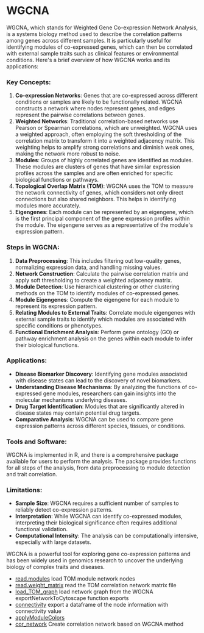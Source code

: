 ﻿# WGCNA

WGCNA, which stands for Weighted Gene Co-expression Network Analysis, is a systems biology method used to describe the 
 correlation patterns among genes across different samples. It is particularly useful for identifying modules of 
 co-expressed genes, which can then be correlated with external sample traits such as clinical features or environmental 
 conditions. Here's a brief overview of how WGCNA works and its applications:
 
 ### Key Concepts:
 
 1. **Co-expression Networks**: Genes that are co-expressed across different conditions or samples are likely to be 
    functionally related. WGCNA constructs a network where nodes represent genes, and edges represent the pairwise 
    correlations between genes.
 2. **Weighted Networks**: Traditional correlation-based networks use Pearson or Spearman correlations, which are 
    unweighted. WGCNA uses a weighted approach, often employing the soft thresholding of the correlation matrix to 
    transform it into a weighted adjacency matrix. This weighting helps to amplify strong correlations and diminish 
    weak ones, making the network more robust to noise.
 3. **Modules**: Groups of highly correlated genes are identified as modules. These modules are clusters of genes 
    that have similar expression profiles across the samples and are often enriched for specific biological functions 
    or pathways.
 4. **Topological Overlap Matrix (TOM)**: WGCNA uses the TOM to measure the network connectivity of genes, which 
    considers not only direct connections but also shared neighbors. This helps in identifying modules more accurately.
 5. **Eigengenes**: Each module can be represented by an eigengene, which is the first principal component of the gene
    expression profiles within the module. The eigengene serves as a representative of the module's expression pattern.
    
 ### Steps in WGCNA:
 
 1. **Data Preprocessing**: This includes filtering out low-quality genes, normalizing expression data, and handling missing values.
 2. **Network Construction**: Calculate the pairwise correlation matrix and apply soft thresholding to create a weighted adjacency matrix.
 3. **Module Detection**: Use hierarchical clustering or other clustering methods on the TOM to identify modules of co-expressed genes.
 4. **Module Eigengenes**: Compute the eigengene for each module to represent its expression pattern.
 5. **Relating Modules to External Traits**: Correlate module eigengenes with external sample traits to identify which modules are associated with specific conditions or phenotypes.
 6. **Functional Enrichment Analysis**: Perform gene ontology (GO) or pathway enrichment analysis on the genes within each 
    module to infer their biological functions.
    
 ### Applications:
 
 - **Disease Biomarker Discovery**: Identifying gene modules associated with disease states can lead to the discovery of novel biomarkers.
 - **Understanding Disease Mechanisms**: By analyzing the functions of co-expressed gene modules, researchers can gain insights into the molecular mechanisms underlying diseases.
 - **Drug Target Identification**: Modules that are significantly altered in disease states may contain potential drug targets.
 - **Comparative Analysis**: WGCNA can be used to compare gene expression patterns across different species, tissues, or conditions.
 
 ### Tools and Software:
 
 WGCNA is implemented in R, and there is a comprehensive package available for users to perform the analysis. The package provides 
 functions for all steps of the analysis, from data preprocessing to module detection and trait correlation.
 
 ### Limitations:
 
 - **Sample Size**: WGCNA requires a sufficient number of samples to reliably detect co-expression patterns.
 - **Interpretation**: While WGCNA can identify co-expressed modules, interpreting their biological significance often requires additional functional validation.
 - **Computational Intensity**: The analysis can be computationally intensive, especially with large datasets.
 
 WGCNA is a powerful tool for exploring gene co-expression patterns and has been widely used in genomics research to uncover 
 the underlying biology of complex traits and diseases.

+ [read.modules](WGCNA/read.modules.1) load TOM module network nodes
+ [read.weight_matrix](WGCNA/read.weight_matrix.1) read the TOM correlation network matrix file
+ [load_TOM_graph](WGCNA/load_TOM_graph.1) load network graph from the WGCNA exportNetworkToCytoscape function exports
+ [connectivity](WGCNA/connectivity.1) export a dataframe of the node information with connectivity value
+ [applyModuleColors](WGCNA/applyModuleColors.1) 
+ [cor_network](WGCNA/cor_network.1) Create correlation network based on WGCNA method
